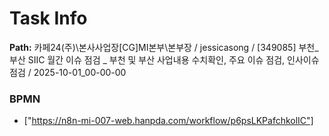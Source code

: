 # Task Info

**Path:** 카페24(주)\본사사업장\[CG]MI본부\본부장 / jessicasong / [349085] 부천_부산 SIIC 월간 이슈 점검 _ 부천 및 부산 사업내용 수치확인, 주요 이슈 점검, 인사이슈 점검 / 2025-10-01_00-00-00

### BPMN
- ["https://n8n-mi-007-web.hanpda.com/workflow/p6psLKPafchkolIC"]

